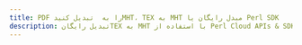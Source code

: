 ---title: PDF را به  تبدیل کنیدMHT، TEX به MHT مبدل رایگان یا Perl SDKdescription: تبدیل رایگانTEX به MHT با استفاده از Perl Cloud APIs & SDK همچنین اسناد PDF را در Cloud ایجاد، ویرایش و رندر کنید.---